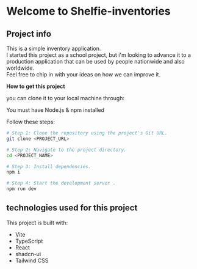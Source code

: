 # Welcome to Shelfie-inventories

## Project info

This is a simple inventory application. <br>
I started this project as a school project, but i'm looking to advance it to a production application that can be used by people nationwide and also worldwide. <br>
Feel free to chip in with your ideas on how we can improve it.


**How to get this project**

you can clone it to your local machine through:

You must have Node.js & npm installed 

Follow these steps:

```sh
# Step 1: Clone the repository using the project's Git URL.
git clone <PROJECT_URL> 

# Step 2: Navigate to the project directory.
cd <PROJECT_NAME>

# Step 3: Install dependencies.
npm i 

# Step 4: Start the development server .
npm run dev

```


## technologies used for this project

This project is built with:

- Vite
- TypeScript
- React
- shadcn-ui
- Tailwind CSS





